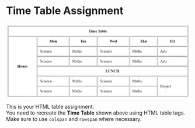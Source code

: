 # Time Table Assignment

![Time Table](table-01.webp)

This is your HTML table assignment.  
You need to recreate the **Time Table** shown above using HTML table tags.  
Make sure to use `colspan` and `rowspan` where necessary.  
